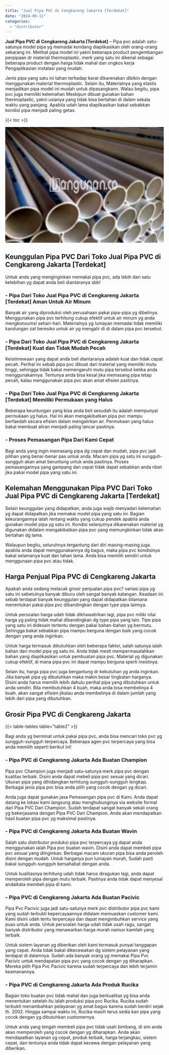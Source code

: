 ```yaml
---
title: "Jual Pipa PVC di Cengkareng Jakarta [Terdekat]"
date: "2024-09-11"
categories: 
  - "distributor"
---
```


**Jual Pipa PVC di Cengkareng Jakarta \[Terdekat\]** – Pipa pvc adalah satu-satunya model pipa yg memadai kondang diaplikasikan oleh orang-orang sekarang ini. Melihat pipa model ini yakni beberapa product pengembangan perpipaan dr material thermoplastic. merk yang satu ini dikenal sebagai beberapa product dengan harga tidak mahal dan ongkos kerja Pengaplikasian instalasi yang mudah.

Jenis pipa yang satu ini tahan terhadap karat dikarenakan dibikin dengan menggunakan material thermoplastic. Selain itu, Materialnya yang elastis menjadikan pipa model ini mudah untuk dipasangkann. Walau begitu, pipa pvc juga memiliki kelemahan Meskipun dibuat gunakan bahan thermoplastic, yakni usianya yang tidak bisa bertahan di dalam sekala waktu yang panjang. Apabila udah lama diaplikasikan bakal sebabkan kondisi pipa menjadi paling getas.

{{< toc >}}

![Jual Pipa PVC di Cengkareng Jakarta [Terdekat]](/images/jaul-pipa-pvc-33.png)

## Keunggulan Pipa PVC Dari Toko Jual Pipa PVC di Cengkareng Jakarta \[Terdekat\]

Untuk anda yang menginginkan memakai pipa pvc, ada lebih dari satu kelebihan yg dapat anda beli diantaranya sbb!

### \- Pipa Dari Toko Jual Pipa PVC di Cengkareng Jakarta \[Terdekat\] Aman Untuk Air Minum

Banyak air yang diproduksi oleh perusahaan pakai pipa-pipa yg dibelinya. Menggunakan pipa pvc terhitung cukup efektif untuk air minum yg anda mengkonsumsi sehari-hari. Materialnya yg lumayan memadai tidak memiliki kandungan zat beresiko untuk air yg mengalir di di dalam pipa pvc tersebut.

### \- Pipa Dari Toko Jual Pipa PVC di Cengkareng Jakarta \[Terdekat\] Kuat dan Tidak Mudah Pecah

Keistimewaan yang dapat anda beli diantaranya adalah kuat dan tidak cepat pecah. Perihal ini sebab pipa pvc dibuat dari material yang memiliki mutu tinggi, sehingga tidak bakal memengaruhi mutu pipa tersebut ketika anda menggunakannya. Tentunya anda bisa kesal jika memasang pipa tetap pecah, kalau menggunakan pipa pvc akan amat efisien pastinya.

### \- Pipa Dari Toko Jual Pipa PVC di Cengkareng Jakarta \[Terdekat\] Memiliki Permukaan yang Halus

Beberapa keuntungan yang bisa anda beli sesudah itu adalah mempunyai permukaan yg halus. Hal ini akan mengakibatkan pipa pvc mampu berfaedah secara efisien dalam mengalirkan air. Permukaan yang halus bakal membuat aliran menjadi paling lancar pastinya.

### \- Proses Pemasangan Pipa Dari Kami Cepat

Bagi anda yang ingin memasang pipa dg cepat dan mudah, pipa pvc jadi pilihan yang benar-benar pas untuk anda. Macam pipa yg satu ini sungguh-sungguh akan amat beruntung untuk anda pastinya. Proses pemasangannya yang gampang dan cepat tidak dapat sebabkan anda ribet jika pakai model pipa yang satu ini.

## Kelemahan Menggunakan Pipa PVC Dari Toko Jual Pipa PVC di Cengkareng Jakarta \[Terdekat\]

Selain keunggulan yang didapatkan, anda juga wajib menyadari kelemahan yg dapat didapatkan jika memakai model pipa yang satu ini. Bagian kekurangannya ialah rentang waktu yang cukup pendek apabila anda gunakan model pipa yg satu ini. Kondisi selanjutnya dikarenakan material yg digunakan didalam mengakibatkan pipa pvc yang memungkinkan tidak akan bertahan dg lama.

Walaupun begitu, seluruhnya tergantung dari diri masing-masing juga. apabila anda dapat menggunakannya dg bagus, maka pipa pvc kondisinya bakal selamanya kuat dan tahan lama. Anda bisa memilih sendiri untuk menggunaan pipa pvc atau tidak.

## Harga Penjual Pipa PVC di Cengkareng Jakarta

Apakah anda sedang melacak grosir penjualan pipa pvc? variasi pipa yg satu ini sebetulnya banyak diburu oleh sangat banyak kalangan. Keadaan ini sebab terdapat banyak keunggulan yang dapat didapatkan bilamana menentukan pakai pipa pvc dibandingkan dengan type pipa lainnya.

Untuk persoalan harga udah tidak dikhawatirkan lagi, pipa pvc miliki nilai harga yg paling tidak mahal dibandingkan dg type pipa yang lain. Tipe pipa yang satu ini didesain tertentu dengan pakai bahan-bahan yg bermutu. Sehingga bakal sebabkan pipa mampu berguna dengan baik yang cocok dengan yang anda inginkan.

Untuk harga termasuk dibutuhkan oleh beberapa faktor, salah satunya ialah bahan dari model pipa yg satu ini. Anda tidak mesti mempermasalahkan bahan yang diaplikasikan untuk pembuatan pipa pvc. Material yg digunakan cukup efektif, di mana pipa pvc ini dapat mampu berguna sperti mestinya.

Selain itu, harga pipa pvc juga bergantung dr kebutuhan yg anda inginkan. Jika banyak pipa yg dibutuhkan maka makin besar tingkatan harganya. Disini anda harus memilih lebih dahulu perihal pipa yang dibutuhkan untuk anda sendiri. Bila membutuhkan 4 buah, maka anda bisa membelinya 4 buah. akan sangat efisien jikalau anda membelinya di dalam jumlah yang lebih dari pipa yang dibutuhkan.

## Grosir Pipa PVC di Cengkareng Jakarta

{{< table-tables table="table2" >}}

Bagi anda yg berminat untuk pakai pipa pvc, anda bisa mencari toko pvc yg sungguh-sungguh terpercaya. Beberapa agen pvc terpercaya yang bisa anda memilih seperti berikut ini!

### \- Pipa PVC di Cengkareng Jakarta Ada Buatan Champion

Pipa pvc Champion juga menjadi satu-satunya merk pipa pvc dengan kualitas terbaik. Disini anda dapat mebeli pipa pvc sesuai yang dicari. Ukuran pipa yang dihidangkan terhitung sungguh-sungguh lengkap. Berbagai jenis pipa pvc bisa anda pilih yang cocok dengan yg dicari.

Anda juga dapat gunakan jasa Pemasangan pipa pvc di Kami. Anda dapat datang ke lokasi kami langsung atau menghubunginya via website formal dari Pipa PVC Dari Champion. Sudah terdapat sangat banyak sekali orang yg bekerjasama dengan Pipa PVC Dari Champion. Anda akan mendapatkan hasil buatan pipa pvc yg maksimal pastinya.

### \- Pipa PVC di Cengkareng Jakarta Ada Buatan Wavin

Salah satu distributor produksi pipa pvc terpercaya yg dapat anda menggunakan ialah Pipa pvc buatan wavin. Disini anda dapat membeli pipa pvc sesuai yang diinginkan. Berbagai macam ukuran pipa bisa anda peroleh disini dengan mudah. Untuk harganya pun lumayan murah, Sudah pasti bakal sungguh-sungguh bersahabat dengan anda.

Untuk kualitasnya terhitung udah tidak harus diragukan lagi, anda dapat memperoleh pipa dengan mutu terbaik. Pastinya anda tidak dapat menyesal andaikata membeli pipa di kami.

### \- Pipa PVC di Cengkareng Jakarta Ada Buatan Pacivic

Pipa Pvc Pacivic juga jadi satu-satunya merk pvc distributor pipa pvc kami yang sudah terbukti kepercayaannya didalam memuaskan customer kami. Kami disini udah tentu terpercaya dan dapat mengimbuhkan service yang puas untuk anda. Untuk persoalan harga udah tidak usah ragu, sangat banyak distributor yang menawarkan harga murah namun kamilah yang terbaik.

Untuk sistem layanan yg diberikan oleh kami termasuk punyai tanggapan yang cepat. Anda tidak bakal dikecewakan dg sistem pelayanan yang terdapat di dalamnya. Sudah ada banyak orang yg memakai Pipa Pvc Pacivic untuk mendapatan pipa pvc yang cocok dengan yg diharapkan. Mereka pilih Pipa Pvc Pacivic karena sudah terpercaya dan lebih terjamin keamanannya.

### \- Pipa PVC di Cengkareng Jakarta Ada Produk Rucika

Bagian toko buatan pvc tidak mahal dan juga berkualitas yg bisa anda menentukan setelah itu ialah produksi pipa pvc Rucika. Rucika sudah terbukti menambahkan pelayanan yg amat bagus karena sudah berdiri sejak th. 2002. Hingga sampai waktu ini, Rucika masih terus sedia kan pipa yang cocok dengan yg dibutuhkan customernya.

Untuk anda yang tengah membeli pipa pvc tidak usah bimbang, di sini anda akan memperoleh yang cocok dengan yg diharapkan. Anda akan mendapatkan layanan yg cepat, produk terbaik, harga terjangkau, sistem cepat, dan tentunya anda tidak dapat kecewa dengan pelayanan yang diberikan.
